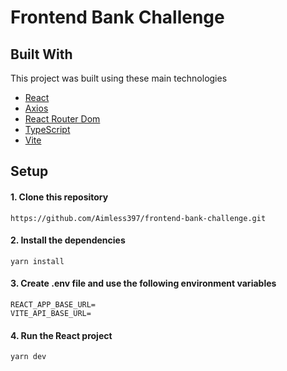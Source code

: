 # Frontend Bank Challenge

## Built With

This project was built using these main technologies

* [React](https://es.react.dev/)
* [Axios](https://axios-http.com/)
* [React Router Dom](https://reactrouter.com/en/main)
* [TypeScript](https://www.typescriptlang.org/)
* [Vite](https://vitejs.dev/)

## Setup

#### 1. Clone this repository

```
https://github.com/Aimless397/frontend-bank-challenge.git
```

#### 2. Install the dependencies

```
yarn install
```

#### 3. Create .env file and use the following environment variables

```
REACT_APP_BASE_URL=
VITE_API_BASE_URL=
```

#### 4. Run the React project

```
yarn dev
```
